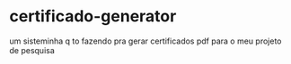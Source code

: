 # certificado-generator
um sisteminha q to fazendo pra gerar certificados pdf para o meu projeto de pesquisa
